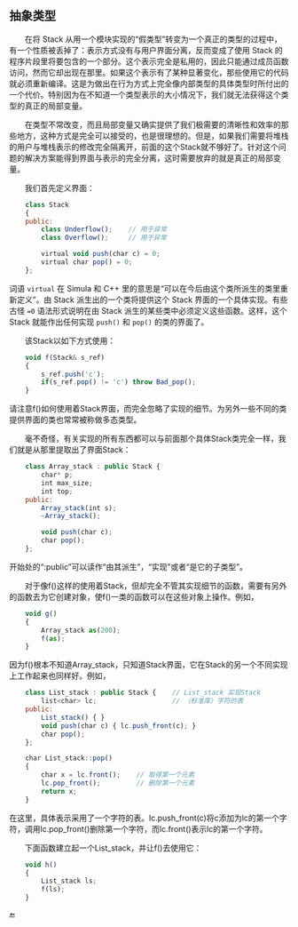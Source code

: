 ## 抽象类型

  在将 Stack 从用一个模块实现的“假类型”转变为一个真正的类型的过程中，有一个性质被丢掉了：表示方式没有与用户界面分离，反而变成了使用 Stack 的程序片段里将要包含的一个部分。这个表示完全是私用的，因此只能通过成员函数访问，然而它却出现在那里。如果这个表示有了某种显著变化，那些使用它的代码就必须重新编译。这是为做出在行为方式上完全像内部类型的具体类型时所付出的一个代价。特别因为在不知道一个类型表示的大小情况下，我们就无法获得这个类型的真正的局部变量。

  在类型不常改变，而且局部变量又确实提供了我们极需要的清晰性和效率的那些地方，这种方式是完全可以接受的，也是很理想的。但是，如果我们需要将堆栈的用户与堆栈表示的修改完全隔离开，前面的这个Stack就不够好了。针对这个问题的解决方案能得到界面与表示的完全分离，这时需要放弃的就是真正的局部变量。

  我们首先定义界面：

```javascript
    class Stack
    {
    public:
        class Underflow();    // 用于异常
        class Overflow();     // 用于异常

        virtual void push(char c) = 0;
        virtual char pop() = 0;
    };
```

词语 `virtual` 在 Simula 和 C++ 里的意思是“可以在今后由这个类所派生的类里重新定义”。由 Stack 派生出的一个类将提供这个 Stack 界面的一个具体实现。有些古怪 `=0` 语法形式说明在由 Stack 派生的某些类中必须定义这些函数。这样，这个 Stack 就能作出任何实现 `push()` 和 `pop()` 的类的界面了。

  该Stack以如下方式使用：

```javascript
    void f(Stack& s_ref)
    {
        s_ref.push('c');
        if(s_ref.pop() != 'c') throw Bad_pop();
    }
```

请注意f\(\)如何使用着Stack界面，而完全忽略了实现的细节。为另外一些不同的类提供界面的类也常常被称做多态类型。

  毫不奇怪，有关实现的所有东西都可以与前面那个具体Stack类完全一样，我们就是从那里提取出了界面Stack：

```javascript
    class Array_stack : public Stack {
        char* p;
        int max_size;
        int top;
    public:
        Array_stack(int s);
        ~Array_stack();

        void push(char c);
        char pop();
    };
```

开始处的“:public”可以读作“由其派生”，“实现”或者“是它的子类型”。

  对于像f\(\)这样的使用着Stack，但却完全不管其实现细节的函数，需要有另外的函数去为它创建对象，使f\(\)一类的函数可以在这些对象上操作。例如，

```javascript
    void g()
    {
        Array_stack as(200);
        f(as);
    }
```

因为f\(\)根本不知道Array\_stack，只知道Stack界面，它在Stack的另一个不同实现上工作起来也同样好。例如，

```javascript
    class List_stack : public Stack {    // List_stack 实现Stack
        list<char> lc;                   // （标准库）字符的表
    public:
        List_stack() { }
        void push(char c) { lc.push_front(c); }
        char pop();
    };

    char List_stack::pop()
    {
        char x = lc.front();    // 取得第一个元素
        lc.pop_front();         // 删除第一个元素
        return x;
    }
```

在这里，具体表示采用了一个字符的表。lc.push\_front\(c\)将c添加为lc的第一个字符，调用lc.pop\_front\(\)删除第一个字符，而lc.front\(\)表示lc的第一个字符。

  下面函数建立起一个List\_stack，并让f\(\)去使用它：

```javascript
    void h()
    {
        List_stack ls;
        f(ls);
    }
```

🔚

